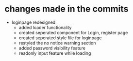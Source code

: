 # changes made in the commits

- loginpage redesigned
  - added loader functionality
  - created seperated component for Login, register page
  - created seperated style file for loginpage
  - restyled the no notice warning section
  - added password visibility feature
  - readonly input feature while loading
